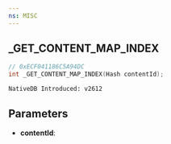 ```yaml
---
ns: MISC 
---
```


## _GET_CONTENT_MAP_INDEX

```c
// 0xECF041186C5A94DC 
int _GET_CONTENT_MAP_INDEX(Hash contentId);
```

```
NativeDB Introduced: v2612
```

## Parameters
* **contentId**:
